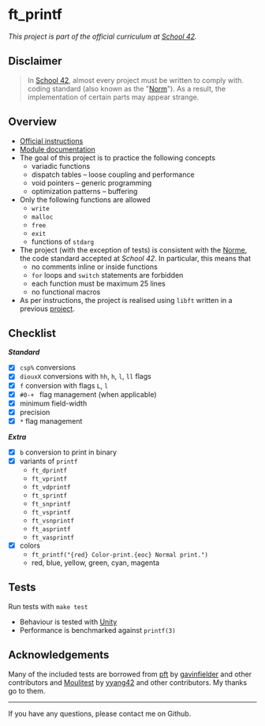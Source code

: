 # ft_printf

*This project is part of the official curriculum at [School 42](https://en.wikipedia.org/wiki/42_(school)).*

## Disclaimer
> In [School 42](https://en.wikipedia.org/wiki/42_(school)), almost every project must be written to comply with. coding standard (also known as the "[Norm](./docs/subjects/norme.en.pdf)"). As a result, the implementation of certain parts may appear strange.


## Overview


* [Official instructions](docs/subjects/ft_printf.en.pdf)
* [Module documentation](https://almayor.github.io/ft_printf/)
* The goal of this project is to practice the following concepts
	* variadic functions
	* dispatch tables – loose coupling and performance
	* void pointers – generic programming
	* optimization patterns – buffering
* Only the following functions are allowed
    * `write`
    * `malloc`
    * `free`
    * `exit`
    * functions of `stdarg`
* The project (with the exception of tests) is consistent with the [Norme](docs/subjects/norme.en.pdf), the code standard accepted at *School 42*. In particular, this means that
	* no comments inline or inside functions
	* `for` loops and `switch` statements are forbidden
	* each function must be maximum 25 lines
	* no functional macros
* As per instructions, the project is realised using `libft` written in a previous [project](http://github.com/almayor/libft).

## Checklist

**_Standard_**

- [x] `csp%` conversions
- [x] `diouxX` conversions with `hh`, `h`, `l`, `ll` flags
- [x] `f` conversion with flags `L`, `l`
- [x] `#0-+ ` flag management (when applicable)
- [x] minimum field-width
- [x] precision
- [x] `*` flag management

**_Extra_**

- [x] `b` conversion to print in binary
- [x] variants of `printf`
	* `ft_dprintf`
	* `ft_vprintf`
	* `ft_vdprintf`
	* `ft_sprintf`
	* `ft_snprintf`
	* `ft_vsprintf`
	* `ft_vsnprintf`
	* `ft_asprintf`
	* `ft_vasprintf`
- [x] colors
	* `ft_printf("{red} Color-print.{eoc} Normal print.")`
	* red, blue, yellow, green, cyan, magenta

## Tests

Run tests with `make test`

* Behaviour is tested with [Unity](https://github.com/ThrowTheSwitch/Unity)
* Performance is benchmarked against `printf(3)` 

## Acknowledgements

Many of the included tests are borrowed from [pft](https://github.com/gavinfielder/pft) by [gavinfielder](https://github.com/gavinfielder) and other contributors and [Moulitest](https://github.com/yyang42/moulitest) by [yyang42](https://github.com/yyang42) and other contributors. My thanks go to them.

---
If you have any questions, please contact me on Github.
